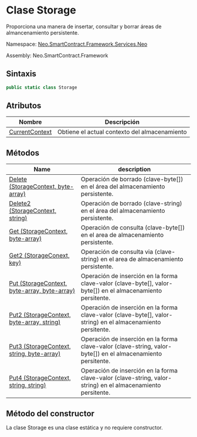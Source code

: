 # Clase Storage

Proporciona una manera de insertar, consultar y borrar áreas de almancenamiento persistente.

Namespace: [Neo.SmartContract.Framework.Services.Neo](../neo.md)

Assembly: Neo.SmartContract.Framework

## Sintaxis

```c#
public static class Storage
```

## Atributos

| Nombre | Descripción |
| ---------------------------------------- | ---------------------------------------- |
[CurrentContext](Storage/CurrentContext.md) | Obtiene el actual contexto del almacenamiento |

## Métodos

|  Name | description |
| ---------------------------------------- | ---------------------------------------- |
[Delete (StorageContext, byte-array)](Storage/Delete.md) | Operación de borrado (clave-byte[]) en el área del almacenamiento persistente.|
[Delete2 (StorageContext, string)](Storage/Delete2.md) | Operación de borrado (clave-string) en el área del almacenamiento persistente.|
[Get (StorageContext, byte-array)](Storage/Get.md) | Operación de consulta (clave-byte[]) en el area de almacenamiento persistente. |
[Get2 (StorageConext, key)](Storage/Get2.md) |Operación de consulta via (clave-string) en el area de almacenamiento persistente. |
[Put (StorageContext, byte-array, byte-array)](Storage/Put.md) | Operación de inserción en la forma clave-valor (clave-byte[], valor-byte[]) en el almacenamiento persitente. |
[Put2 (StorageContext, byte-array, string)](Storage/Put2.md) | Operación de inserción en la forma clave-valor (clave-byte[], valor-string) en el almacenamiento persitente. |
[Put3 (StorageContext, string, byte-array)](Storage/Put3.md) | Operación de inserción en la forma clave-valor (clave-string, valor-byte[]) en el almacenamiento persitente.
[Put4 (StorageContext, string, string)](Storage/Put4.md) | Operación de inserción en la forma clave-valor (clave-string, valor-string) en el almacenamiento persitente. |

## Método del constructor

La clase Storage es una clase estática y no requiere constructor.
